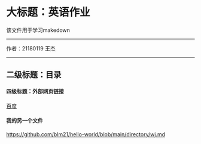 大标题：英语作业
===========================
该文件用于学习makedown
****
作者：21180119 王杰
****
## 二级标题：目录
#### 四级标题：外部网页链接
[百度](https://www.baidu.com "百度")
#### 我的另一个文件
https://github.com/blm21/hello-world/blob/main/directory/wj.md
